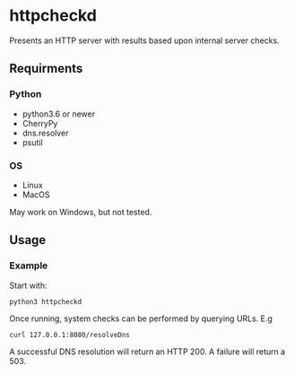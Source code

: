 # httpcheckd
Presents an HTTP server with results based upon internal server checks.

## Requirments


### Python
- python3.6 or newer
- CherryPy
- dns.resolver
- psutil

### OS
- Linux
- MacOS

May work on Windows, but not tested.

## Usage

### Example

Start with:

```
python3 httpcheckd
```

Once running, system checks can be performed by querying URLs. E.g

```
curl 127.0.0.1:8080/resolveDns
```

A successful DNS resolution will return an HTTP 200. A failure will return a 503.